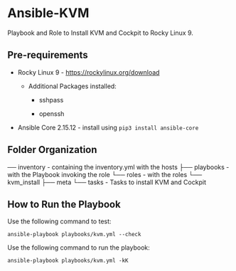 # Ansible-KVM

Playbook and Role to Install KVM and Cockpit to Rocky Linux 9.

## Pre-requirements

- Rocky Linux 9 - https://rockylinux.org/download

    - Additional Packages installed:
        
        - sshpass

        - openssh


- Ansible Core 2.15.12 - install using ```pip3 install ansible-core```

## Folder Organization

── inventory - containing the inventory.yml with the hosts
├── playbooks - with the Playbook invoking the role
└── roles - with the roles
    └── kvm_install
        ├── meta
        └── tasks - Tasks to install KVM and Cockpit

## How to Run the Playbook

Use the following command to test:

```ansible-playbook playbooks/kvm.yml --check```

Use the following command to run the playbook:

```ansible-playbook playbooks/kvm.yml -kK```